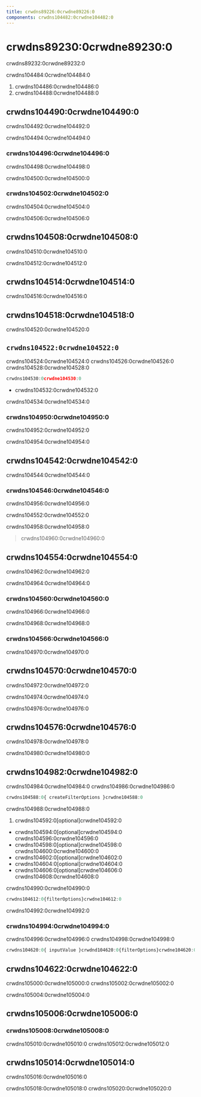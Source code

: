 ```yaml
---
title: crwdns89226:0crwdne89226:0
components: crwdns104482:0crwdne104482:0
---
```


# crwdns89230:0crwdne89230:0

<p class="description">crwdns89232:0crwdne89232:0</p>

crwdns104484:0crwdne104484:0

1. crwdns104486:0crwdne104486:0
2. crwdns104488:0crwdne104488:0

## crwdns104490:0crwdne104490:0

crwdns104492:0crwdne104492:0

crwdns104494:0crwdne104494:0

### crwdns104496:0crwdne104496:0

crwdns104498:0crwdne104498:0

crwdns104500:0crwdne104500:0

### crwdns104502:0crwdne104502:0

crwdns104504:0crwdne104504:0

crwdns104506:0crwdne104506:0

## crwdns104508:0crwdne104508:0

crwdns104510:0crwdne104510:0

crwdns104512:0crwdne104512:0

## crwdns104514:0crwdne104514:0

crwdns104516:0crwdne104516:0

## crwdns104518:0crwdne104518:0

crwdns104520:0crwdne104520:0

## `crwdns104522:0crwdne104522:0`

crwdns104524:0crwdne104524:0 crwdns104526:0crwdne104526:0 crwdns104528:0crwdne104528:0

```jsx
crwdns104530:0crwdne104530:0
```

- crwdns104532:0crwdne104532:0

crwdns104534:0crwdne104534:0

### crwdns104950:0crwdne104950:0

crwdns104952:0crwdne104952:0

crwdns104954:0crwdne104954:0

## crwdns104542:0crwdne104542:0

crwdns104544:0crwdne104544:0

### crwdns104546:0crwdne104546:0

crwdns104956:0crwdne104956:0

crwdns104552:0crwdne104552:0

crwdns104958:0crwdne104958:0

> crwdns104960:0crwdne104960:0

## crwdns104554:0crwdne104554:0

crwdns104962:0crwdne104962:0

crwdns104964:0crwdne104964:0

### crwdns104560:0crwdne104560:0

crwdns104966:0crwdne104966:0

crwdns104968:0crwdne104968:0

### crwdns104566:0crwdne104566:0

crwdns104970:0crwdne104970:0

## crwdns104570:0crwdne104570:0

crwdns104972:0crwdne104972:0

crwdns104974:0crwdne104974:0

crwdns104976:0crwdne104976:0

## crwdns104576:0crwdne104576:0

crwdns104978:0crwdne104978:0

crwdns104980:0crwdne104980:0

## crwdns104982:0crwdne104982:0

crwdns104984:0crwdne104984:0 crwdns104986:0crwdne104986:0

```js
crwdns104588:0{ createFilterOptions }crwdne104588:0
```

crwdns104988:0crwdne104988:0

1. crwdns104592:0[optional]crwdne104592:0 
  - crwdns104594:0[optional]crwdne104594:0 crwdns104596:0crwdne104596:0
  - crwdns104598:0[optional]crwdne104598:0 crwdns104600:0crwdne104600:0
  - crwdns104602:0[optional]crwdne104602:0
  - crwdns104604:0[optional]crwdne104604:0
  - crwdns104606:0[optional]crwdne104606:0 crwdns104608:0crwdne104608:0

crwdns104990:0crwdne104990:0

```js
crwdns104612:0{filterOptions}crwdne104612:0
```

crwdns104992:0crwdne104992:0

### crwdns104994:0crwdne104994:0

crwdns104996:0crwdne104996:0 crwdns104998:0crwdne104998:0

```jsx
crwdns104620:0{ inputValue }crwdnd104620:0{filterOptions}crwdne104620:0
```

## crwdns104622:0crwdne104622:0

crwdns105000:0crwdne105000:0 crwdns105002:0crwdne105002:0

crwdns105004:0crwdne105004:0

## crwdns105006:0crwdne105006:0

### crwdns105008:0crwdne105008:0

crwdns105010:0crwdne105010:0 crwdns105012:0crwdne105012:0

## crwdns105014:0crwdne105014:0

crwdns105016:0crwdne105016:0

crwdns105018:0crwdne105018:0 crwdns105020:0crwdne105020:0